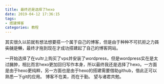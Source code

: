 ```yaml
---
title: 最终还是选择了hexo
date: 2019-04-12 17:36:15
tags:
- 搭建博客
categories: 教程
---
```




其实很久以前就有想法想要搭一个属于自己的博客，但是由于种种不可抗拒之力~~其实就是懒~~，最终才拖到现在才成功搭建起了自己的博客网站。
<!-- more -->
一开始选择了在vultr上购买了vps并安装了wordpress，但是wordpress实在是太过臃肿，相比而言hexo更加回归写作本身，所以最终我还是选择了hexo。一方面是由于hexo更纯粹，另一方面也是由于hexo的搭建需要借助github，借此正可以熟悉一下git的应用。
博客不在美，而在于勤。
望与诸君共勉。
